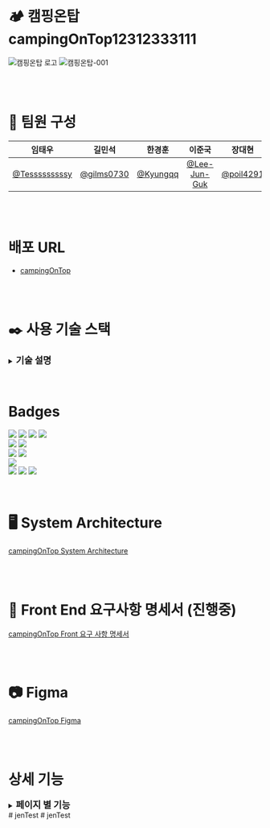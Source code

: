 # 🏕️ 캠핑온탑 campingOnTop12312333111

![캠핑온탑 로고](https://github.com/Tesssssssssy/HanwhaBC-be02-campingOnTop-config/assets/105422037/177289fc-5e89-4907-aea1-c5eb453c4059)
![캠핑온탑-001](https://github.com/beyond-sw-camp/be02-2nd-MTM-cityCamp/assets/105422037/90d4ac16-a769-498b-912a-7ca4265230ad)

<br>
<br>

# 💪 팀원 구성

<div align="left">

|                    **임태우**                    |                 **길민석**                 |                **한경훈**                |                   **이준국**                    |                **장대현**                |
| :----------------------------------------------: | :----------------------------------------: | :--------------------------------------: | :---------------------------------------------: | :--------------------------------------: |
| [@Tesssssssssy](https://github.com/Tesssssssssy) | [@gilms0730](https://github.com/gilms0730) | [@Kyungqq](https://github.com/heejiyang) | [ @Lee-Jun-Guk](https://github.com/Lee-Jun-Guk) | [@poil4291](https://github.com/poil4291) |

</div>

<br>
<br>


# 배포 URL
- [campingOnTop](http://www.campingontop.kro.kr)

<br>
<br>

# ✒️ 사용 기술 스택
<details>
<summary><b style="font-size: 18px;">기술 설명</b></summary>

### Vue.js
- 컴포넌트 기반의 모듈화로 코드를 재사용하기에 유지보수를 하기 간편하다. 
- 데이터 바인딩을 통해 모델과 뷰를 손쉽게 동기화할 수 있으며, 가상 DOM을 활용하여 실제 DOM 조작을 최소화하여 성능을 향상시킨다.
- 기존 html, js를 사용할 떄와 달리 Store, Pinia 등을 이용해 불필요한 데이터 조회를 줄여 결과적으로 서버에 부담을 줄일 수 있다.
- <b>Pinia, Store</b>
  - Vue.js에서 제공하는 Pinia, Store 기능을 활용해 최대한 동적으로 페이지, 데이터를 제공할 수 있도록 구현했다. 
  - 기존에 HTML, JS에서 페이지 이동 등을 통해 데이터 제공, 페이지 접근을 할 수 있었지만 <br>
   Pinia, Store를 활용해 가상 DOM 등을 이용했기 때문에 유저가 빠르고 쾌적하게 서비스를 이용할 수 있도록 구현했다. 

### JWT
- 페이로드에 필요한 사용자 정의 데이터를 포함할 수 있어, 다양한 환경에서 다양한 요구사항을 충족한다. <br>
 특히 campingOnTop은 id, nickname, email 등을 token에 포함하고 memberStore에 저장하는데 사용된다. 
- JWT는 표준 규격을 따르고 있어, 이를 지원하는 다양한 라이브러리와 플랫폼에서 쉽게 사용할 수 있다. 이는 서비스 간의 상호 운용성을 향상시킨다.
- JWT는 JSON 형식을 사용하며, 정보를 포함하는 데 필요한 최소한의 필드만을 가지고 있다. 
   이는 토큰 크기를 작게 유지하면서 필요한 정보를 전송하는 데 효과적이다.

### MySQL 8.0.32
- 기존에 가상 머신 CentOS8의 mysql-server를 사용하던 중 배포, 성능 등을 고려한 결과 DB 변경을 결정했다. <br>
 -> Amazon RDS 서버에 MySQL 8.0.32 버전을 선택.
- Amazon RDS를 활용하여 데이터베이스를 관리하며, 안정적인 운영 환경을 제공한다.
- 인바운드, 아웃바운드 규칙 설정 등을 통해 안정적이고 빠른 데이터 쿼리 및 API 응답을 가능하게 한다.

### Spring 서버 배포(AWS EC2 Ubuntu 20.04 LTS)
- Spring Boot 프로젝트를 빌드한 후 실행 파일 jar 파일을 AWS EC2 Ubuntu 20.04 서버에 배포했다.
- 인바운드, 아웃바운드 규칙 설정 등을 통해 특정 포트만 접속할 수 있도록 허용했고 <br>
 기본적으로 AWS에서 제공하는 보안, 성능을 최대한 활용할 수 있다. 

### Spring Config 서버 배포(AWS EC2)
- Private Git Repository에서 환경 변수등을 불러오는 Spring Config 서버를 <br>
 AWS EC2 Ubuntu 20.04 서버에 배포했다. 
- Spring 서버와 마찬가지로 규칙 설정 등을 통해 Spring 서버만 접속할 수 있도록 허용했고 <br>
 Spring refresh 등을 통해 수정된 환경 변수 등의 정보를 Spring 서버에 제공한다. 
</details>
<br>
<br>


# Badges
<div align="left">
	<img src="https://img.shields.io/badge/HTML5-E34F26?style=flat&logo=HTML5&logoColor=white" />
	<img src="https://img.shields.io/badge/CSS3-1572B6?style=flat&logo=CSS3&logoColor=white" />
	<img src="https://img.shields.io/badge/JavaScript-F7DF1E?style=flat&logo=JavaScript&logoColor=white" />
  <img src="https://img.shields.io/badge/vuejs-%2335495e.svg?style=flat&logo=vuedotjs&logoColor=%234FC08D" />

  <br>

  <img src="https://img.shields.io/badge/jQuery-0769AD?style=flat&logo=jQuery&logoColor=white" />
  <img src="https://img.shields.io/badge/Bootstrap-7952B3?style=flat&logo=Bootstrap&logoColor=white" />

  <br>

  <img src="https://img.shields.io/badge/SpringBoot-6DB33F?style=flat&logo=SpringBoot&logoColor=white" />
  <img src="https://img.shields.io/badge/Java-007396?style=flat&logo=Conda-Forge&logoColor=white" />

  <br>

  <img src="https://img.shields.io/badge/GitHub-181717?style=flat-square&logo=GitHub&logoColor=white"/>

  <br>

  <img src="https://img.shields.io/badge/MySQL-4479A1?style=flat-square&logo=MySQL&logoColor=white"/>
  <img src="https://img.shields.io/badge/Ubuntu-E95420?style=flat-square&logo=Ubuntu&logoColor=white"/>
  <img src="https://img.shields.io/badge/Amazon AWS-232F3E?style=flat-square&logo=amazonaws&logoColor=white"/>

  <br />
</div>

<br>
<br>

# 🖥️ System Architecture

[campingOnTop System Architecture](https://github.com/beyond-sw-camp/be02-3rd-MTM-cityCamp/assets/105422037/a2298147-69fa-405e-9485-79b89b706371)

<br>
<br>

# 📜 Front End 요구사항 명세서 (진행중)
[campingOnTop Front 요구 사항 명세서](https://docs.google.com/spreadsheets/d/1M9KUdkTvYwlbRystq-_26WpynnnbtVQdG6v5hFsb93Y/edit#gid=1284096346)

<br>
<br>

# 📷 Figma

[campingOnTop Figma](https://www.figma.com/file/JeGMJmeA0suRljrCCnQ7Ny/campingOnTop-Figma?type=design&node-id=0-1&mode=design&t=ED4wl242eXWHWpMy-0)

<br>
<br>

# 상세 기능

<details>
  <summary><b style="font-size: 18px;">페이지 별 기능</b></summary>

<details>
  <summary style="margin-left: 20px;"><b style="font-size: 16px;">초기화면</b></summary>

[campingOnTop Home 조회 기능 시연](https://github.com/beyond-sw-camp/be02-3rd-MTM-cityCamp/assets/144295389/63df35da-793e-4c6c-8f38-624c47384d2d)

</details>

<details>
  <summary style="margin-left: 20px;"><b style="font-size: 16px;">회원가입</b></summary>

[campingOnTop 회원가입 기능 시연](https://github.com/beyond-sw-camp/be02-3rd-MTM-cityCamp/assets/144295389/36f39df2-6d8d-4686-837f-99a0a8bb81e1)

</details>

<details>
  <summary style="margin-left: 20px;"><b style="font-size: 16px;">이메일 인증</b></summary>

[이메일 인증 시연 영상](https://github.com/beyond-sw-camp/be02-3rd-MTM-cityCamp/assets/144295389/d12f7db7-97cf-4c2e-8c33-fb19a145a93b)
[이메일 인증 시연 gif](https://github.com/beyond-sw-camp/be02-3rd-MTM-cityCamp/assets/105422037/d1b98b01-a8c3-44e9-bb43-51d237d1f719)
</details>

<details>
  <summary style="margin-left: 20px;"><b style="font-size: 16px;">로그인</b></summary>

[로그인 기능 시연 영상](https://github.com/beyond-sw-camp/be02-3rd-MTM-cityCamp/assets/144295389/784671b6-f2ef-4d62-91a9-d6c7abe13d5e)
[로그인 기능 시연 gif](https://github.com/beyond-sw-camp/be02-3rd-MTM-cityCamp/assets/105422037/2486c22a-10e4-40e8-90a0-85c65aef7693)
</details>

<details>
  <summary style="margin-left: 20px;"><b style="font-size: 16px;">로그아웃</b></summary>

[로그아웃 기능 시연 영상](https://github.com/beyond-sw-camp/be02-3rd-MTM-cityCamp/assets/144295389/a85336c7-2074-4d74-83bb-126256a78c08)
[로그아웃 기능 시연 gif](https://github.com/beyond-sw-camp/be02-3rd-MTM-cityCamp/assets/105422037/fba6d743-4772-4cdf-b87e-e1e159940f02)

</details>

<details>
  <summary style="margin-left: 20px;"><b style="font-size: 16px;">숙소 검색</b></summary>

[숙소 이름으로 검색 기능 시연 영상](https://github.com/beyond-sw-camp/be02-3rd-MTM-cityCamp/assets/144295389/c6b5b0cf-29f4-4297-9d39-d4116f0ecb68)
[숙소 이름으로 검색 기능 시연 gif](https://github.com/beyond-sw-camp/be02-3rd-MTM-cityCamp/assets/105422037/ebb9792f-ac91-4f9d-b2f0-1c2b6cf66fdd)

<br>  

[숙소 주소로 검색 기능 시연 영상](https://github.com/beyond-sw-camp/be02-3rd-MTM-cityCamp/assets/144295389/5a1a9497-a53e-44f3-a110-2a9e66ac481a)
[숙소 주소로 검색 기능 시연 gif](https://github.com/beyond-sw-camp/be02-3rd-MTM-cityCamp/assets/105422037/0e7641b5-70a0-4aa5-bd4e-faa5da251880)

</details>

<details>
  <summary style="margin-left: 20px;"><b style="font-size: 16px;">숙소 등록</b></summary>

[숙소 등록 기능 시연 영상](https://github.com/beyond-sw-camp/be02-3rd-MTM-cityCamp/assets/144295389/e43b04bc-8481-4b56-9b46-34f04bb8bc6f)
[숙소 등록 기능 시연 gif](https://github.com/beyond-sw-camp/be02-3rd-MTM-cityCamp/assets/105422037/a3762cb0-18a6-4f38-ad89-058c7669fd2a)

</details>

<details>
  <summary style="margin-left: 20px;"><b style="font-size: 16px;">좋아요</b></summary>

[좋아요 기능 시연 영상](https://github.com/beyond-sw-camp/be02-3rd-MTM-cityCamp/assets/144295389/9383cf9a-8d7e-4def-8a6e-2ad7206f0722)
[좋아요 기능 시연 gif](https://github.com/beyond-sw-camp/be02-3rd-MTM-cityCamp/assets/105422037/3791fb00-3450-443a-8e64-503cdec82c5b)

</details>

<details>
  <summary style="margin-left: 20px;"><b style="font-size: 16px;">장바구니</b></summary>

[장바구니 기능 시연 영상](https://github.com/beyond-sw-camp/be02-3rd-MTM-cityCamp/assets/144295389/83215b61-a975-4c3b-85ba-aced116884e3)
[장바구니 기능 시연 gif](https://github.com/beyond-sw-camp/be02-3rd-MTM-cityCamp/assets/105422037/a1b5356f-fb60-496b-9f49-11a22942568d)
</details>
</details>
# jenTest
# jenTest
